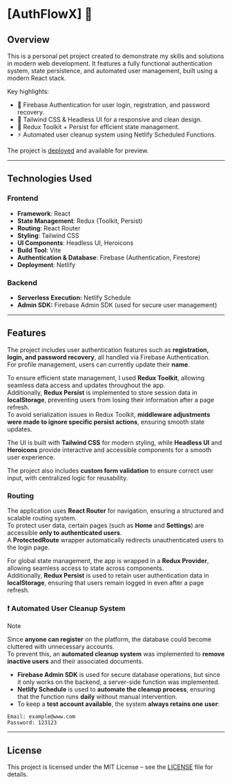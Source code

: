 # [AuthFlowX] 🚀

## Overview

This is a personal pet project created to demonstrate my skills and solutions in modern web development.
It features a fully functional authentication system, state persistence, and automated user management, built using a modern React stack.

Key highlights:

-   🔐 Firebase Authentication for user login, registration, and password recovery.
-   🎨 Tailwind CSS & Headless UI for a responsive and clean design.
-   🚀 Redux Toolkit + Persist for efficient state management.
-   ⚡ Automated user cleanup system using Netlify Scheduled Functions.

The project is [deployed](https://react-tailwind-firebase.netlify.app/) and available for preview.

---

## Technologies Used

### **Frontend**

-   **Framework**: React
-   **State Management**: Redux (Toolkit, Persist)
-   **Routing**: React Router
-   **Styling**: Tailwind CSS
-   **UI Components**: Headless UI, Heroicons
-   **Build Tool**: Vite
-   **Authentication & Database**: Firebase (Authentication, Firestore)
-   **Deployment**: Netlify

### **Backend**

-   **Serverless Execution:** Netlify Schedule
-   **Admin SDK:** Firebase Admin SDK (used for secure user management)

---

## Features

The project includes user authentication features such as **registration, login, and password recovery**, all handled via Firebase Authentication.  
For profile management, users can currently update their **name**.

To ensure efficient state management, I used **Redux Toolkit**, allowing seamless data access and updates throughout the app.  
Additionally, **Redux Persist** is implemented to store session data in **localStorage**, preventing users from losing their information after a page refresh.  
To avoid serialization issues in Redux Toolkit, **middleware adjustments were made to ignore specific persist actions**, ensuring smooth state updates.

The UI is built with **Tailwind CSS** for modern styling, while **Headless UI** and **Heroicons** provide interactive and accessible components for a smooth user experience.

The project also includes **custom form validation** to ensure correct user input, with centralized logic for reusability.

### **Routing**

The application uses **React Router** for navigation, ensuring a structured and scalable routing system.  
To protect user data, certain pages (such as **Home** and **Settings**) are accessible **only to authenticated users**.  
A **ProtectedRoute** wrapper automatically redirects unauthenticated users to the login page.

For global state management, the app is wrapped in a **Redux Provider**, allowing seamless access to state across components.  
Additionally, **Redux Persist** is used to retain user authentication data in **localStorage**, ensuring that users remain logged in even after a page refresh.

### ❗ **Automated User Cleanup System**

> [!NOTE]
> Since **anyone can register** on the platform, the database could become cluttered with unnecessary accounts.  
> To prevent this, an **automated cleanup system** was implemented to **remove inactive users** and their associated documents.

-   **Firebase Admin SDK** is used for secure database operations, but since it only works on the backend, a server-side function was implemented.
-   **Netlify Schedule** is used to **automate the cleanup process**, ensuring that the function runs **daily** without manual intervention.
-   To keep a **test account available**, the system **always retains one user**:

```
Email: example@www.com
Password: 123123
```

---

## License

This project is licensed under the MIT License – see the [LICENSE](./LICENSE) file for details.
